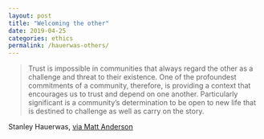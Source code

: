 ```yaml
---
layout: post
title: "Welcoming the other"
date: 2019-04-25
categories: ethics
permalink: /hauerwas-others/
---
```


> Trust is impossible in communities that always regard the other as a challenge and threat to their existence. One of the profoundest commitments of a community, therefore, is providing a context that encourages us to trust and depend on one another. Particularly significant is a community’s determination to be open to new life that is destined to challenge as well as carry on the story.

Stanley Hauerwas, [via Matt Anderson](https://www.getrevue.co/profile/matthewleeanderson/issues/reactionaries-past-and-present-issue-37-172012?utm_campaign=Issue&utm_content=view_in_browser&utm_medium=email&utm_source=The+Path+Before+Us)
